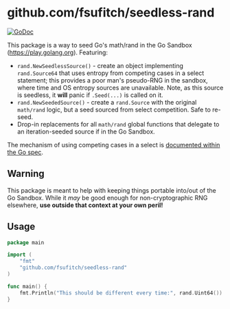 # github.com/fsufitch/seedless-rand

[![GoDoc](https://godoc.org/github.com/fsufitch/sandbox-rand?status.svg)](https://godoc.org/github.com/fsufitch/sandbox-rand)

This package is a way to seed Go's math/rand in the Go Sandbox (https://play.golang.org). Featuring:

- `rand.NewSeedlessSource()` - create an object implementing `rand.Source64` that uses entropy from competing cases in a select statement; this provides a poor man's pseudo-RNG in the sandbox, where time and OS entropy sources are unavailable. Note, as this source is seedless, it **will** panic if `.Seed(...)` is called on it.
- `rand.NewSeededSource()` - create a `rand.Source` with the original `math/rand` logic, but a seed sourced from select competition. Safe to re-seed.
- Drop-in replacements for all `math/rand` global functions that delegate to an iteration-seeded source if in the Go Sandbox.

The mechanism of using competing cases in a select is [documented within the Go spec](https://golang.org/ref/spec#Select_statements).

## Warning

This package is meant to help with keeping things portable into/out of the Go Sandbox. While it *may* be good enough for non-cryptographic RNG elsewhere, **use outside that context at your own peril!**

## Usage

```go
package main

import (
	"fmt"
	"github.com/fsufitch/seedless-rand"
)

func main() {
	fmt.Println("This should be different every time:", rand.Uint64())
}

```